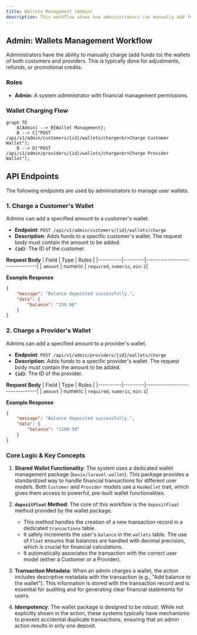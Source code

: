 ```yaml
---
title: Wallets Management (Admin)
description: This workflow shows how administrators can manually add funds to customer and provider wallets.
---
```


## Admin: Wallets Management Workflow

Administrators have the ability to manually charge (add funds to) the wallets of both customers and providers. This is typically done for adjustments, refunds, or promotional credits.

### Roles

*   **Admin**: A system administrator with financial management permissions.

### Wallet Charging Flow

```mermaid
graph TD
    A[Admin] --> B{Wallet Management};
    B --> C["POST /api/v1/admin/customers/{id}/wallets/charge<br>Charge Customer Wallet"];
    B --> D["POST /api/v1/admin/providers/{id}/wallets/charge<br>Charge Provider Wallet"];
```

## API Endpoints

The following endpoints are used by administrators to manage user wallets.

### 1. Charge a Customer's Wallet

Admins can add a specified amount to a customer's wallet.

*   **Endpoint**: `POST /api/v1/admin/customers/{id}/wallets/charge`
*   **Description**: Adds funds to a specific customer's wallet. The request body must contain the amount to be added.
*   **`{id}`**: The ID of the customer.

**Request Body**
| Field    | Type    | Rules                         |
|----------|---------|-------------------------------|
| `amount` | numeric | `required`, `numeric`, `min:1`|

**Example Response**
```json
{
    "message": "Balance deposited successfully.",
    "data": {
        "balance": "250.00"
    }
}
```

### 2. Charge a Provider's Wallet

Admins can add a specified amount to a provider's wallet.

*   **Endpoint**: `POST /api/v1/admin/providers/{id}/wallets/charge`
*   **Description**: Adds funds to a specific provider's wallet. The request body must contain the amount to be added.
*   **`{id}`**: The ID of the provider.

**Request Body**
| Field    | Type    | Rules                         |
|----------|---------|-------------------------------|
| `amount` | numeric | `required`, `numeric`, `min:1`|

**Example Response**
```json
{
    "message": "Balance deposited successfully.",
    "data": {
        "balance": "1100.50"
    }
}
```

### Core Logic & Key Concepts

1.  **Shared Wallet Functionality**: The system uses a dedicated wallet management package (`bavix/laravel-wallet`). This package provides a standardized way to handle financial transactions for different user models. Both `Customer` and `Provider` models use a `HasWallet` trait, which gives them access to powerful, pre-built wallet functionalities.

2.  **`depositFloat` Method**: The core of this workflow is the `depositFloat` method provided by the wallet package.
    *   This method handles the creation of a new transaction record in a dedicated `transactions` table.
    *   It safely increments the user's `balance` in the `wallets` table. The use of `Float` ensures that balances are handled with decimal precision, which is crucial for financial calculations.
    *   It automatically associates the transaction with the correct user model (either a Customer or a Provider).

3.  **Transaction Metadata**: When an admin charges a wallet, the action includes descriptive metadata with the transaction (e.g., "Add balance to the wallet"). This information is stored with the transaction record and is essential for auditing and for generating clear financial statements for users.

4.  **Idempotency**: The wallet package is designed to be robust. While not explicitly shown in the action, these systems typically have mechanisms to prevent accidental duplicate transactions, ensuring that an admin action results in only one deposit. 